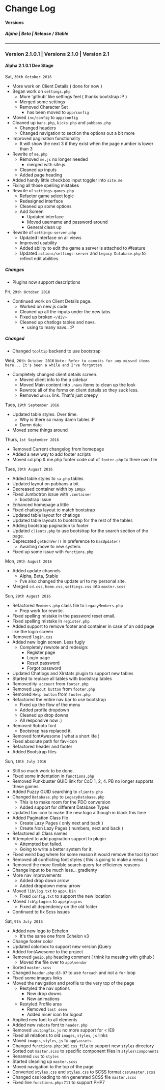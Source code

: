 # Change Log
#### Versions
##### Alpha           | Beta           | Release / Stable
---

### Version 2.1.0.1 | Versions 2.1.0 | Version 2.1

#### Alpha 2.1.0.1 Dev Stage
Sat, `30th October 2016`
- More work on Client Details ( done for now ) 
- Began work on `settings.php`
    - More 'github' like settings feel ( thanks bootstrap :P )
    - Merged some settings
    - Removed Character Set
        - has been moved to `app/config`
- Moved `inc/config` to `app/config`
- Cleaned up `bans.php`, `kicks.php` and `pubbans.php`
    - Changed headers
    - Changed navigation to section the options out a bit more
- Improved pagination functionality 
    - It will show the next 3 if they exist when the page number is lower than 3
- Rewrite of `me.php`
    - Removed `me.js` no longer needed 
        - merged with site.js
    - Cleaned up inputs
    - Added page heading 
- Added handy little checkbox input toggler into `site.me`
- Fixing all those spelling mistakes 
- Rewrite of `settings-games.php`
    - Refactor game select logic 
    - Redesigned interface
    - Cleaned up some options
    - Add Screen
        - Updated interface
        - Moved username and password around
        - General clean up
- Rewrite of `settings-server.php`
    - Updated Interface on all views
    - Improved usability 
    - Added ability to edit the game a server is attached to #feature
    - Updated `actions/settings-server` and `Legacy Database.php` to reflect edit abilities

##### Changes
- Plugins now support descriptions

Fri, `29th October 2016`
- Continued work on Client Details page.
    - Worked on new js code
    - Cleaned up all the inputs under the new tabs
    - Fixed up broken `</div>`
    - Cleaned up chatlogs tables and navs.
        - using to many navs.. :P 
        
##### Changed
- Changed `tooltip` backend to use bootstrap

Wed, `26th October 2016`
`Note: Refer to commits for any missed items here... It's been a while and I've forgotten`
- Completely changed client details screen.
    - Moved client info to the a sidebar
    - Moved Main content into `.navs` items to clean up the look
    - Rewrote all of the forms on client details so they suck less. 
    - Removed `whois` link. That's just creepy


Tues, `19th September 2016`
- Updated table styles. Over time. 
    - Why is there so many damn tables :P 
    - Damn data
- Moved some things around

Thurs, `1st September 2016`
- Removed Current changelog from homepage
- Added a new way to add footer scripts
- Moved cd.php & me.php footer code out of `footer.php` to there own file

Tues, `30th August 2016`
- Added table styles to `sa.php` tables
- Updated layout on pubbans a bit.
- Decreased container width by `100px`
- Fixed Jumbotron issue with `.container`
    - bootstrap issue
- Enhanced homepage a little
- Fixed chatlogs layout to match bootstrap
- Updated table layout for chatlogs
- Updated table layouts to bootstrap for the rest of the tables
- Adding bootstrap pagination to footer
- Updated `clients.php` to use bootstrap for the search section of the page.
- Deprecated `getEchVer()` in preference to `hasUpdate()`
    - Awaiting move to new system.
- Fixed up some issue with `functions.php`

Mon, `29th August 2016`
- Added update channels
    - Alpha, Beta, Stable
    - I've also changed the update url to my personal site.
- Merged `cd.css`, `home.css`, `settings.css` into `master.scss`

Sun, `28th August 2016`
- Refactored `Members.php` class file to `LegacyMembers.php`
    - Prep work for rewrite.
- Fixed spelling mistake in the password reset email.
- Fixed spelling mistake in `register.php`
- Added support to remove footer and container in case of an odd page like the login screen
- Removed `login.css`
- Added new login screen. Less fugly
    - Completely rewrote and redesign:
        - Register page
        - Login page
        - Reset password
        - Forgot password
- Updated Chatlogs and Xlrstats plugin to support new tables
- Started to replace all tables with bootstrap tables
- Removed `My account` from `footer.php`
- Removed `Logout button` from `footer.php`
- Removed `Help button` from `footer.php`
- Refactored the entire nav bar to use bootstrap
    - Fixed up the flow of the menu
    - Added profile dropdown
    - Cleaned up drop downs
    - All responsive now :)
- Removed Roboto font
    - Bootstrap has replaced it.
- Removed fontAwesome ( what a short life )
- Fixed absolute path for fav-icon
- Refactored header and footer
- Added Bootstrap files

Sun, `10th July 2016`
- Still so much work to be done.
- Fixed some indentation in `functions.php`
- Removed Punkbuster GUID link for CoD 1, 2, 4. PB no longer supports these games.
- Added Fuzzy GUID searching to `clients.php`
- Changed `Database.php` to `LegacyDatabase.php`
    - This is to make room for the PDO conversion
    - Added support for different Database Types
- Updated fav icon to make the new logo although in black this time
- Added Pagination Class file
    - Create Lazy Pages ( only next and back )
    - Create Non Lazy Pages ( numbers, next and back )
- Refactored all Class names
- Attempted to add pagination support to plugin
    - Attempted but failed.
    - Going to write a better system for it.
- Fixed weird bug where for some reason it would remove the tool tip text
- Removed all conflicting font styles ( this is going to make a mess :)
- Removed the more flexible search query for efficiency reasons
- Change input to be much less... gradienty
- More nav improvements
    - Added drop down arrow
    - Added dropdown menu arrow
- Moved `lib\log.txt` to `app\.bin`
    - Fixed `config.txt` to support the new location
- Moved `lib\plugins` to `app\plugins`
    - Fixed all dependency on the old folder
- Continued to fix Scss issues

Sat, `9th July 2016`
- Added new logo to Echelon
    - It's the same one from Echelon v3
- Change footer color
- Updated colorbox to support new version jQuery
- Added fontAwesome to the project
- Removed `geoip.php` heading comment ( think its messing with github )
    - Moved the file over to `app\vendor`
- Sorted `master.scss`
- Changed `header.php:83-97` to use `foreach` and not a `for` loop
- Fixed some images links
- Moved the navigation and profile to the very top of the page
    - Restyled the nav options
        - New drop downs
        - New animations
    - Restyled Profile area
        - Removed `last seen`
        - Added nicer icon for logout
- Applied new font to all elements
- Added new `roboto` font to `header.php`
- Removed `unitpngfix.js` no more support for < IE9
- Fixed all relations to old `images`, `styles`, `js` links
- Moved `images`, `styles`, `js` to `app\assets`
- Changed `functions.php:385` `css_file` to support new `styles` directory
- Sorted out `master.scss` to specific component files in `styles\components`
- Renamed `css` to `styles`
- Started cleaning up `master.scss`
- Moved navigation to the top of the page
- Converted `styles.css` and `styles.css` to SCSS format `css\master.scss`
- Changed css loading to min generated SCSS file `master.scss`
- Fixed line `functions.php:711` to support PHP7
